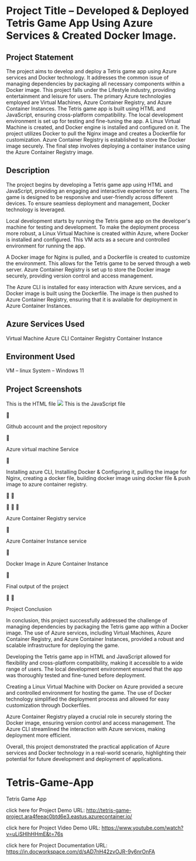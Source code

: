
<h1>Project Title – Developed & Deployed Tetris Game App Using Azure Services & Created Docker Image.</h1>

<h2>Project Statement</h2>

The project aims to develop and deploy a Tetris game app using Azure services and Docker technology.
It addresses the common issue of managing dependencies by packaging all necessary components within a Docker image.
This project falls under the Lifestyle industry, providing entertainment and leisure for users.
The primary Azure technologies employed are Virtual Machines, Azure Container Registry, and Azure Container Instances.
The Tetris game app is built using HTML and JavaScript, ensuring cross-platform compatibility.
The local development environment is set up for testing and fine-tuning the app.
A Linux Virtual Machine is created, and Docker engine is installed and configured on it.
The project utilizes Docker to pull the Nginx image and creates a Dockerfile for customization.
Azure Container Registry is established to store the Docker image securely.
The final step involves deploying a container instance using the Azure Container Registry image.

<h2>Description</h2>

The project begins by developing a Tetris game app using HTML and JavaScript, providing an engaging and interactive experience for users. The game is designed to be responsive and user-friendly across different devices. To ensure seamless deployment and management, Docker technology is leveraged.

Local development starts by running the Tetris game app on the developer's machine for testing and development. To make the deployment process more robust, a Linux Virtual Machine is created within Azure, where Docker is installed and configured. This VM acts as a secure and controlled environment for running the app.

A Docker image for Nginx is pulled, and a Dockerfile is created to customize the environment. This allows for the Tetris game to be served through a web server. Azure Container Registry is set up to store the Docker image securely, providing version control and access management.

The Azure CLI is installed for easy interaction with Azure services, and a Docker image is built using the Dockerfile. The image is then pushed to Azure Container Registry, ensuring that it is available for deployment in Azure Container Instances.


<h2>Azure Services Used</h2>
 
Virtual Machine
Azure CLI 
Container Registry
Container Instance

<h2>Environment Used</h2>

VM – linux
System – Windows 11

<h2>Project Screenshots</h2>

This is the HTML file 
<img src="C:\Users\Chaitanya\Pictures\Screenshots\Screenshot (53).png"></img>
 This is the JavaScript file

 







Github account and the project repository







Azure virtual machine Service  






Installing azure CLI, Installing Docker & Configuring it, pulling the image for Nginx, creating a docker file, building docker image using docker file & push image to azure container registry. 











Azure Container Registry service



Azure Container Instance service







Docker Image in Azure Container Instance 



Final output of the project




Project Conclusion


In conclusion, this project successfully addressed the challenge of managing dependencies by packaging the Tetris game app within a Docker image. The use of Azure services, including Virtual Machines, Azure Container Registry, and Azure Container Instances, provided a robust and scalable infrastructure for deploying the game.

Developing the Tetris game app in HTML and JavaScript allowed for flexibility and cross-platform compatibility, making it accessible to a wide range of users. The local development environment ensured that the app was thoroughly tested and fine-tuned before deployment.

Creating a Linux Virtual Machine with Docker on Azure provided a secure and controlled environment for hosting the game. The use of Docker technology simplified the deployment process and allowed for easy customization through Dockerfiles.

Azure Container Registry played a crucial role in securely storing the Docker image, ensuring version control and access management. The Azure CLI streamlined the interaction with Azure services, making deployment more efficient.

Overall, this project demonstrated the practical application of Azure services and Docker technology in a real-world scenario, highlighting their potential for future development and deployment of applications.





# Tetris-Game-App
Tetris Game App

click here for Project Demo URL: http://tetris-game-project.ara4feeac0btd6e3.eastus.azurecontainer.io/

click here for Project Video Demo URL: https://www.youtube.com/watch?v=uLiSHIhHHmE&t=76s

click here for Project Documentation URL: https://in.docworkspace.com/d/sAD7nH42zvOJR-9y6nrOnFA
